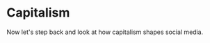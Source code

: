 # Capitalism

 Now let's step back and look at how capitalism shapes social media.

```{tableofcontents}
```
